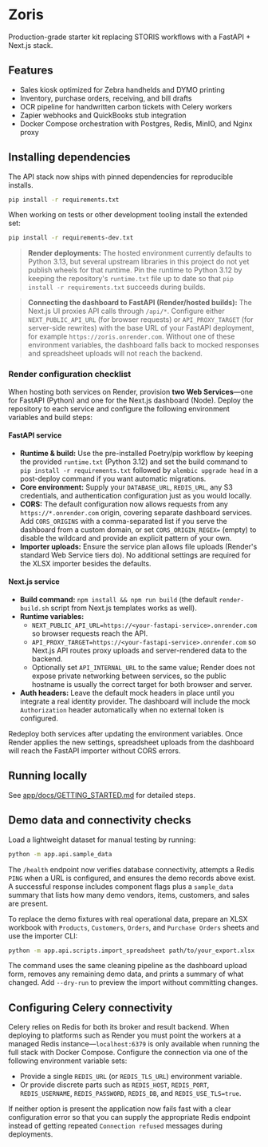 # Zoris

Production-grade starter kit replacing STORIS workflows with a FastAPI + Next.js stack.

## Features
- Sales kiosk optimized for Zebra handhelds and DYMO printing
- Inventory, purchase orders, receiving, and bill drafts
- OCR pipeline for handwritten carbon tickets with Celery workers
- Zapier webhooks and QuickBooks stub integration
- Docker Compose orchestration with Postgres, Redis, MinIO, and Nginx proxy

## Installing dependencies

The API stack now ships with pinned dependencies for reproducible installs.

```bash
pip install -r requirements.txt
```

When working on tests or other development tooling install the extended set:

```bash
pip install -r requirements-dev.txt
```

> **Render deployments:** The hosted environment currently defaults to Python
> 3.13, but several upstream libraries in this project do not yet publish wheels
> for that runtime.  Pin the runtime to Python 3.12 by keeping the
> repository's `runtime.txt` file up to date so that `pip install -r
> requirements.txt` succeeds during builds.

> **Connecting the dashboard to FastAPI (Render/hosted builds):** The Next.js
> UI proxies API calls through `/api/*`. Configure either `NEXT_PUBLIC_API_URL`
> (for browser requests) or `API_PROXY_TARGET` (for server-side rewrites) with
> the base URL of your FastAPI deployment, for example
> `https://zoris.onrender.com`. Without one of these environment variables, the
> dashboard falls back to mocked responses and spreadsheet uploads will not
> reach the backend.

### Render configuration checklist

When hosting both services on Render, provision **two Web Services**—one for
FastAPI (Python) and one for the Next.js dashboard (Node). Deploy the repository
to each service and configure the following environment variables and build
steps:

#### FastAPI service

- **Runtime & build:** Use the pre-installed Poetry/pip workflow by keeping the
  provided `runtime.txt` (Python 3.12) and set the build command to
  `pip install -r requirements.txt` followed by `alembic upgrade head` in a
  post-deploy command if you want automatic migrations.
- **Core environment:** Supply your `DATABASE_URL`, `REDIS_URL`, any S3
  credentials, and authentication configuration just as you would locally.
- **CORS:** The default configuration now allows requests from any
  `https://*.onrender.com` origin, covering separate dashboard services.
  Add `CORS_ORIGINS` with a comma-separated list if you serve the dashboard from
  a custom domain, or set `CORS_ORIGIN_REGEX=` (empty) to disable the wildcard
  and provide an explicit pattern of your own.
- **Importer uploads:** Ensure the service plan allows file uploads (Render's
  standard Web Service tiers do). No additional settings are required for the
  XLSX importer besides the defaults.

#### Next.js service

- **Build command:** `npm install && npm run build` (the default `render-build.sh`
  script from Next.js templates works as well).
- **Runtime variables:**
  - `NEXT_PUBLIC_API_URL=https://<your-fastapi-service>.onrender.com` so browser
    requests reach the API.
  - `API_PROXY_TARGET=https://<your-fastapi-service>.onrender.com` so Next.js
    API routes proxy uploads and server-rendered data to the backend.
  - Optionally set `API_INTERNAL_URL` to the same value; Render does not expose
    private networking between services, so the public hostname is usually the
    correct target for both browser and server.
- **Auth headers:** Leave the default mock headers in place until you integrate
  a real identity provider. The dashboard will include the mock `Authorization`
  header automatically when no external token is configured.

Redeploy both services after updating the environment variables. Once Render
applies the new settings, spreadsheet uploads from the dashboard will reach the
FastAPI importer without CORS errors.

## Running locally
See [app/docs/GETTING_STARTED.md](app/docs/GETTING_STARTED.md) for detailed steps.

## Demo data and connectivity checks

Load a lightweight dataset for manual testing by running:

```bash
python -m app.api.sample_data
```

The `/health` endpoint now verifies database connectivity, attempts a Redis
`PING` when a URL is configured, and ensures the demo records above exist. A
successful response includes component flags plus a `sample_data` summary that
lists how many demo vendors, items, customers, and sales are present.

To replace the demo fixtures with real operational data, prepare an XLSX workbook
with `Products`, `Customers`, `Orders`, and `Purchase Orders` sheets and use the
importer CLI:

```bash
python -m app.api.scripts.import_spreadsheet path/to/your_export.xlsx
```

The command uses the same cleaning pipeline as the dashboard upload form,
removes any remaining demo data, and prints a summary of what changed. Add
`--dry-run` to preview the import without committing changes.

## Configuring Celery connectivity

Celery relies on Redis for both its broker and result backend. When deploying to
platforms such as Render you must point the workers at a managed Redis
instance—`localhost:6379` is only available when running the full stack with
Docker Compose. Configure the connection via one of the following environment
variable sets:

- Provide a single `REDIS_URL` (or `REDIS_TLS_URL`) environment variable.
- Or provide discrete parts such as `REDIS_HOST`, `REDIS_PORT`,
  `REDIS_USERNAME`, `REDIS_PASSWORD`, `REDIS_DB`, and `REDIS_USE_TLS=true`.

If neither option is present the application now fails fast with a clear
configuration error so that you can supply the appropriate Redis endpoint
instead of getting repeated `Connection refused` messages during deployments.
